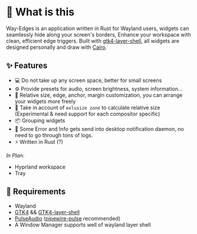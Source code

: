 # 🤷 What is this

Way-Edges is an application written in Rust for Wayland users, widgets can seamlessly hide along your screen's borders, Enhance your workspace with clean, efficient edge triggers. Built with [gtk4-layer-shell](https://github.com/pentamassiv/gtk4-layer-shell-gir), all widgets are designed personally and draw with [Cairo](https://github.com/gtk-rs/gtk-rs-core).

## ✨ Features

- 💻 Do not take up any screen space, better for small screens
- ⚙️ Provide presets for audio, screen brightness, system information...
- 🦅 Relative size, edge, anchor, margin customization, you can arrange your widgets more freely
- 🚫 Take in account of `exlusize zone` to calculate relative size (Experimental & need support for each compositor specific)
- 📦 Grouping widgets
- 💬 Some Error and Info gets send into desktop notification daemon, no need to go through tons of logs.
- ⚡ Written in Rust (?)

_In Plan:_

- Hyprland workspace
- Tray

## 🥢 Requirements

- Wayland
- [GTK4](https://docs.gtk.org/gtk4/) && [GTK4-layer-shell](https://github.com/wmww/gtk4-layer-shell)
- [PulseAudio](https://wiki.archlinux.org/title/PulseAudio) ([pipewire-pulse](https://archlinux.org/packages/extra/x86_64/pipewire-pulse/) recommended)
- A Window Manager supports well of wayland layer shell

